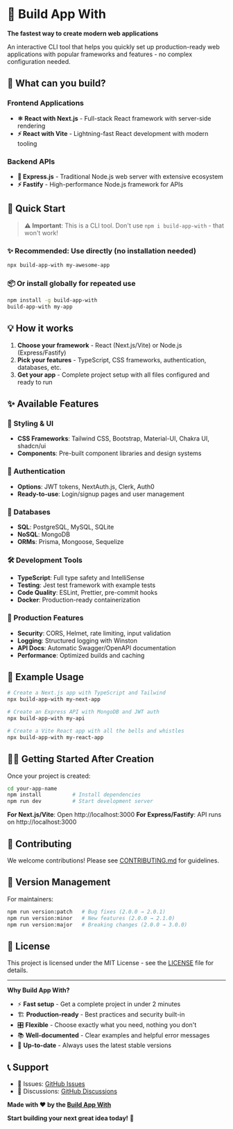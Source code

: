# 🚀 Build App With

**The fastest way to create modern web applications**

An interactive CLI tool that helps you quickly set up production-ready web applications with popular frameworks and features - no complex configuration needed.

## 🎯 What can you build?

### Frontend Applications
- **⚛️ React with Next.js** - Full-stack React framework with server-side rendering
- **⚡ React with Vite** - Lightning-fast React development with modern tooling

### Backend APIs
- **🚀 Express.js** - Traditional Node.js web server with extensive ecosystem
- **⚡ Fastify** - High-performance Node.js framework for APIs

## 🚀 Quick Start

> **⚠️ Important**: This is a CLI tool. Don't use `npm i build-app-with` - that won't work!

### ✨ Recommended: Use directly (no installation needed)
```bash
npx build-app-with my-awesome-app
```

### 📦 Or install globally for repeated use
```bash
npm install -g build-app-with
build-app-with my-app
```

## 💡 How it works

1. **Choose your framework** - React (Next.js/Vite) or Node.js (Express/Fastify)
2. **Pick your features** - TypeScript, CSS frameworks, authentication, databases, etc.
3. **Get your app** - Complete project setup with all files configured and ready to run

## ✨ Available Features

### 🎨 Styling & UI
- **CSS Frameworks**: Tailwind CSS, Bootstrap, Material-UI, Chakra UI, shadcn/ui
- **Components**: Pre-built component libraries and design systems

### 🔐 Authentication
- **Options**: JWT tokens, NextAuth.js, Clerk, Auth0
- **Ready-to-use**: Login/signup pages and user management

### 💾 Databases
- **SQL**: PostgreSQL, MySQL, SQLite
- **NoSQL**: MongoDB
- **ORMs**: Prisma, Mongoose, Sequelize

### 🛠️ Development Tools
- **TypeScript**: Full type safety and IntelliSense
- **Testing**: Jest test framework with example tests
- **Code Quality**: ESLint, Prettier, pre-commit hooks
- **Docker**: Production-ready containerization

### 🚀 Production Features
- **Security**: CORS, Helmet, rate limiting, input validation
- **Logging**: Structured logging with Winston
- **API Docs**: Automatic Swagger/OpenAPI documentation
- **Performance**: Optimized builds and caching

## 📖 Example Usage

```bash
# Create a Next.js app with TypeScript and Tailwind
npx build-app-with my-next-app

# Create an Express API with MongoDB and JWT auth
npx build-app-with my-api

# Create a Vite React app with all the bells and whistles
npx build-app-with my-react-app
```

## 🏃‍♂️ Getting Started After Creation

Once your project is created:

```bash
cd your-app-name
npm install          # Install dependencies
npm run dev          # Start development server
```

**For Next.js/Vite**: Open http://localhost:3000
**For Express/Fastify**: API runs on http://localhost:3000

## 🤝 Contributing

We welcome contributions! Please see [CONTRIBUTING.md](CONTRIBUTING.md) for guidelines.

## 📝 Version Management

For maintainers:

```bash
npm run version:patch   # Bug fixes (2.0.0 → 2.0.1)
npm run version:minor   # New features (2.0.0 → 2.1.0)
npm run version:major   # Breaking changes (2.0.0 → 3.0.0)
```

## 📄 License

This project is licensed under the MIT License - see the [LICENSE](LICENSE) file for details.


---

**Why Build App With?**
- ⚡ **Fast setup** - Get a complete project in under 2 minutes
- 🏗️ **Production-ready** - Best practices and security built-in
- 🎛️ **Flexible** - Choose exactly what you need, nothing you don't
- 📚 **Well-documented** - Clear examples and helpful error messages
- 🔄 **Up-to-date** - Always uses the latest stable versions


## 📞 Support

- 🐛 Issues: [GitHub Issues](https://github.com/imnayakshubham/build-app-with/issues)
- 💬 Discussions: [GitHub Discussions](https://github.com/imnayakshubham/build-app-with/discussions)

**Made with ❤️ by the [Build App With](https://github.com/imnayakshubham/build-app-with)**


**Start building your next great idea today!** 🚀